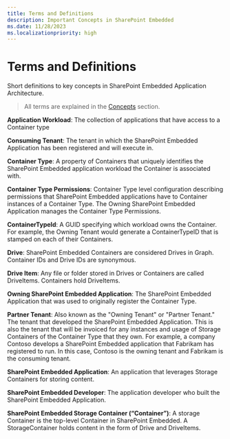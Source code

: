 ```yaml
---
title: Terms and Definitions
description: Important Concepts in SharePoint Embedded
ms.date: 11/28/2023
ms.localizationpriority: high
---
```


# Terms and Definitions

Short definitions to key concepts in SharePoint Embedded Application Architecture.

> All terms are explained in the [Concepts](../app-concepts/app-architecture.md) section.

**Application Workload**: The collection of applications that have access to a Container type

**Consuming Tenant**: The tenant in which the SharePoint Embedded Application has been registered and will execute in.

**Container Type**: A property of Containers that uniquely identifies the SharePoint Embedded application workload the Container is associated with.

**Container Type Permissions**: Container Type level configuration describing permissions that SharePoint Embedded applications have to Container instances of a Container Type. The Owning SharePoint Embedded Application manages the Container Type Permissions.

**ContainerTypeId**: A GUID specifying which workload owns the Container. For example, the Owning Tenant would generate a ContainerTypeID that is stamped on each of their Containers.

**Drive**: SharePoint Embedded Containers are considered Drives in Graph. Container IDs and Drive IDs are synonymous.

**Drive Item**: Any file or folder stored in Drives or Containers are called DriveItems. Containers hold DriveItems.

**Owning SharePoint Embedded Application**: The SharePoint Embedded Application that was used to originally register the Container Type.

**Partner Tenant**: Also known as the "Owning Tenant" or "Partner Tenant." The tenant that developed the SharePoint Embedded Application. This is also the tenant that will be invoiced for any instances and usage of Storage Containers of the Container Type that they own. For example, a company Contoso develops a SharePoint Embedded application that Fabrikam has registered to run. In this case, Contoso is the owning tenant and Fabrikam is the consuming tenant.

**SharePoint Embedded Application**: An application that leverages Storage Containers for storing content.

**SharePoint Embedded Developer**: The application developer who built the SharePoint Embedded Application.

**SharePoint Embedded Storage Container (“Container”)**: A storage Container is the top-level Container in SharePoint Embedded. A StorageContainer holds content in the form of Drive and DriveItems.
